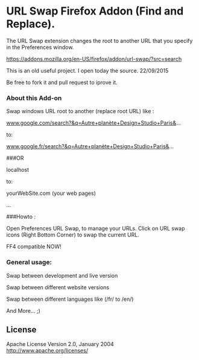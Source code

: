 # URL Swap Firefox Addon (Find and Replace).  

The URL Swap extension changes the root to another URL that you specify in the Preferences window.

https://addons.mozilla.org/en-US/firefox/addon/url-swap/?src=search

This is an old useful project. I open today the source. 22/09/2015

Be free to fork it and pull request to iprove it.

### About this Add-on

Swap windows URL root to another (replace root URL) like : 

www.google.com/search?&q=Autre+planète+Design+Studio+Paris&...

to: 

www.google.fr/search?&q=Autre+planète+Design+Studio+Paris&...

###OR

localhost

to: 

yourWebSite.com (your web pages)


...


###Howto :

Open Preferences URL Swap, to manage your URLs.
Click on URL swap icons (Right Bottom Corner) to swap the current URL.

FF4 compatible NOW!

### General usage:

Swap between development and live version

Swap between different website versions

Swap between different languages like (/fr/ to /en/)

And More... ;)

## License

Apache License
Version 2.0, January 2004
http://www.apache.org/licenses/
